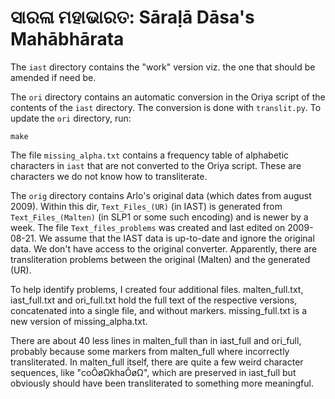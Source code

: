 # ସାରଳା ମହାଭାରତ: Sāraḷā Dāsa's Mahābhārata

The `iast` directory contains the "work" version viz. the one that should be
amended if need be.

The `ori` directory contains an automatic conversion in the Oriya script of the
contents of the `iast` directory. The conversion is done with `translit.py`. To
update the `ori` directory, run:

	make

The file `missing_alpha.txt` contains a frequency table of alphabetic characters
in `iast` that are not converted to the Oriya script. These are characters we do
not know how to transliterate.

The `orig` directory contains Arlo's original data (which dates from august
2009). Within this dir, `Text_Files_(UR)` (in IAST) is generated from
`Text_Files_(Malten)` (in SLP1 or some such encoding) and is newer by a week. The file
`Text_files_problems` was created and last edited on 2009-08-21. We assume that the IAST data is up-to-date and
ignore the original data. We don't have access to the original converter.
Apparently, there are transliteration problems between the original (Malten) and
the generated (UR).

To help identify problems, I created four additional files. malten_full.txt, iast_full.txt and ori_full.txt hold the full text of the respective versions, concatenated into a single file, and without markers. missing_full.txt is a new version of missing_alpha.txt.

There are about 40 less lines in malten_full than in iast_full and ori_full, probably because some markers from malten_full where incorrectly transliterated. In malten_full itself, there are quite a few weird character sequences, like "coÔøΩkhaÔøΩ", which are preserved in iast_full but obviously should have been transliterated to something more meaningful.
